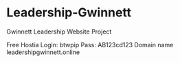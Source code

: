 # Leadership-Gwinnett
Gwinnett Leadership Website Project

Free Hostia Login: btwpip  Pass: AB123cd123
Domain name leadershipgwinnett.online
